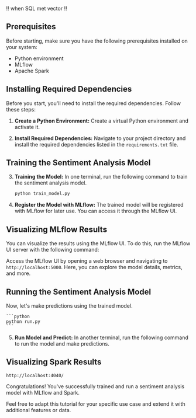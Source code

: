 !! when SQL met vector !!

## Prerequisites
Before starting, make sure you have the following prerequisites installed on your system:
- Python environment
- MLflow
- Apache Spark

## Installing Required Dependencies

Before you start, you'll need to install the required dependencies. Follow these steps:

1. **Create a Python Environment:** Create a virtual Python environment and activate it.

2. **Install Required Dependencies:** Navigate to your project directory and install the required dependencies listed in the `requirements.txt` file.


## Training the Sentiment Analysis Model

3. **Training the Model:** In one terminal, run the following command to train the sentiment analysis model.
    ```python
   python train_model.py 
    ```
   
4. **Register the Model with MLflow:** The trained model will be registered with MLflow for later use. You can access it through the MLflow UI.

## Visualizing MLflow Results

You can visualize the results using the MLflow UI. To do this, run the MLflow UI server with the following command:

Access the MLflow UI by opening a web browser and navigating to `http://localhost:5000`. Here, you can explore the model details, metrics, and more.


## Running the Sentiment Analysis Model

Now, let's make predictions using the trained model.
    
    
    ```python  
    python run.py 
    ```
    

5. **Run Model and Predict:** In another terminal, run the following command to run the model and make predictions.


## Visualizing Spark Results
    http://localhost:4040/



Congratulations! You've successfully trained and run a sentiment analysis model with MLflow and Spark.

Feel free to adapt this tutorial for your specific use case and extend it with additional features or data.
